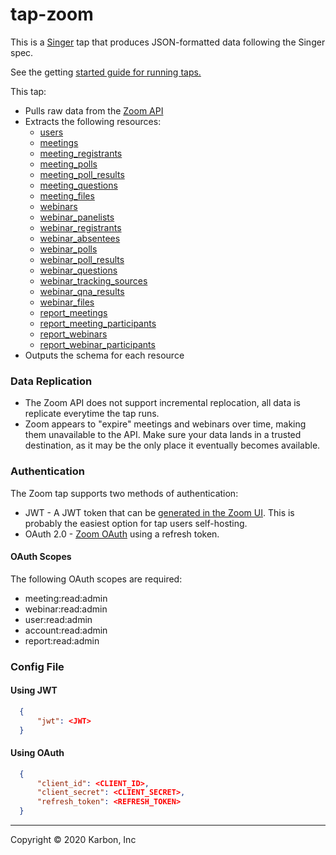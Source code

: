 # tap-zoom

This is a [Singer](https://www.singer.io/) tap that produces JSON-formatted data following the Singer spec.

See the getting [started guide for running taps.](https://github.com/singer-io/getting-started/blob/master/docs/RUNNING_AND_DEVELOPING.md#running-singer-with-python)

This tap:

- Pulls raw data from the [Zoom API](https://marketplace.zoom.us/docs/api-reference/introduction)
- Extracts the following resources:
  - [users](https://marketplace.zoom.us/docs/api-reference/zoom-api/users/users)
  - [meetings](https://marketplace.zoom.us/docs/api-reference/zoom-api/meetings/meetings)
  - [meeting_registrants](https://marketplace.zoom.us/docs/api-reference/zoom-api/meetings/meetingregistrants)
  - [meeting_polls](https://marketplace.zoom.us/docs/api-reference/zoom-api/meetings/meetingpolls)
  - [meeting_poll_results](https://marketplace.zoom.us/docs/api-reference/zoom-api/meetings/listpastmeetingpolls)
  - [meeting_questions](https://marketplace.zoom.us/docs/api-reference/zoom-api/meetings/meetingregistrantsquestionsget)
  - [meeting_files](https://marketplace.zoom.us/docs/api-reference/zoom-api/meetings/listpastmeetingfiles)
  - [webinars](https://marketplace.zoom.us/docs/api-reference/zoom-api/webinars/webinars)
  - [webinar_panelists](https://marketplace.zoom.us/docs/api-reference/zoom-api/webinars/webinarpanelists)
  - [webinar_registrants](https://marketplace.zoom.us/docs/api-reference/zoom-api/webinars/webinarregistrants)
  - [webinar_absentees](https://marketplace.zoom.us/docs/api-reference/zoom-api/webinars/webinarabsentees)
  - [webinar_polls](https://marketplace.zoom.us/docs/api-reference/zoom-api/webinars/webinarpolls)
  - [webinar_poll_results](https://marketplace.zoom.us/docs/api-reference/zoom-api/webinars/listpastwebinarpollresults)
  - [webinar_questions](https://marketplace.zoom.us/docs/api-reference/zoom-api/webinars/webinarregistrantsquestionsget)
  - [webinar_tracking_sources](https://marketplace.zoom.us/docs/api-reference/zoom-api/webinars/gettrackingsources)
  - [webinar_qna_results](https://marketplace.zoom.us/docs/api-reference/zoom-api/webinars/listpastwebinarqa)
  - [webinar_files](https://marketplace.zoom.us/docs/api-reference/zoom-api/webinars/listpastwebinarfiles)
  - [report_meetings](https://marketplace.zoom.us/docs/api-reference/zoom-api/reports/reportmeetingdetails)
  - [report_meeting_participants](https://marketplace.zoom.us/docs/api-reference/zoom-api/reports/reportmeetingparticipants)
  - [report_webinars](https://marketplace.zoom.us/docs/api-reference/zoom-api/reports/reportwebinardetails)
  - [report_webinar_participants](https://marketplace.zoom.us/docs/api-reference/zoom-api/reports/reportwebinarparticipants)
- Outputs the schema for each resource

### Data Replication

- The Zoom API does not support incremental replocation, all data is replicate everytime the tap runs.
- Zoom appears to "expire" meetings and webinars over time, making them unavailable to the API. Make sure your data lands in a trusted destination, as it may be the only place it eventually becomes available.

### Authentication

The Zoom tap supports two methods of authentication:
- JWT - A JWT token that can be [generated in the Zoom UI](https://marketplace.zoom.us/docs/guides/auth/jwt). This is probably the easiest option for tap users self-hosting.
- OAuth 2.0 - [Zoom OAuth](https://marketplace.zoom.us/docs/guides/auth/oauth) using a refresh token.

#### OAuth Scopes

The following OAuth scopes are required:
- meeting:read:admin
- webinar:read:admin
- user:read:admin
- account:read:admin
- report:read:admin

### Config File

#### Using JWT

```json
  {
      "jwt": <JWT>
  }
  ```

#### Using OAuth

```json
  {
      "client_id": <CLIENT_ID>,
      "client_secret": <CLIENT_SECRET>,
      "refresh_token": <REFRESH_TOKEN>
  }
  ```

---

Copyright &copy; 2020 Karbon, Inc
